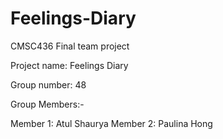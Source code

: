 # Feelings-Diary
CMSC436 Final team project

Project name: Feelings Diary

Group number: 48

Group Members:-

Member 1: Atul Shaurya
Member 2: Paulina Hong
